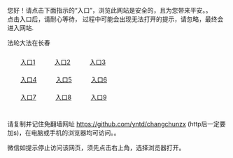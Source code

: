 您好！请点击下面指示的“入口”，浏览此网站是安全的，且为您带来平安。。 <br/>
点击入口后，请耐心等待， 过程中可能会出现无法打开的提示，请忽略，最终会进入网站. </br>

法轮大法在长春<br/>
<div style="padding:10px"><a style="margin:20px" target="_blank" href="https://d3lc2m7e9gnnlq.cloudfront.net/2Qpsp?lkexsopt" id="ccLink1" rel="nofollow">入口1</a> <a target="_blank" style="margin:20px" href="https://db1z0ipj32sj4.cloudfront.net/2Qpsp?eyxdce" id="ccLink2" rel="nofollow">入口2</a> <a style="margin:20px" target="_blank" href="https://d1otjxgjs6u2jh.cloudfront.net/2Qpsp?llekj" id="ccLink3" rel="nofollow">入口3</a></div>

<div style="padding:10px" ><a style="margin:20px" target="_blank" href="https://d3lc2m7e9gnnlq.cloudfront.net/2Qpsp?lkexsopt" id="ccLink4" rel="nofollow">入口4</a> <a style="margin:20px" href="https://db1z0ipj32sj4.cloudfront.net/2Qpsp?eyxdce" target="_blank" id="ccLink5" rel="nofollow">入口5</a> <a style="margin:20px" href="https://d1otjxgjs6u2jh.cloudfront.net/2Qpsp?llekj" target="_blank" id="ccLink6" rel="nofollow">入口6</a></div>

<div style="padding:10px"><a style="margin:20px" target="_blank" href="https://d3lc2m7e9gnnlq.cloudfront.net/2Qpsp?lkexsopt" id="ccLink7" rel="nofollow">入口7</a> <a style="margin:20px" href="https://db1z0ipj32sj4.cloudfront.net/2Qpsp?eyxdce" target="_blank" id="ccLink8" rel="nofollow">入口8</a> <a style="margin:20px" target="_blank" href="https://d1otjxgjs6u2jh.cloudfront.net/2Qpsp?llekj" id="ccLink9" rel="nofollow">入口9</a></div>

<br/>



请复制并记住免翻墙网址 https://github.com/yntd/changchunzx (http后一定要加s)，在电脑或手机的浏览器均可访问。。<br/>

微信如提示停止访问该网页，须先点击右上角，选择浏览器打开。
